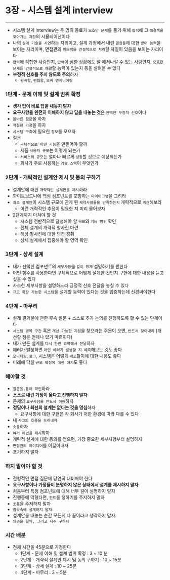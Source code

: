 # 3장 - 시스템 설계 interview

-- -- 

* 시스템 설계 interview는 두 명의 동료가 `모호만 문제`를 풀기 위해 `협력`해 그 `해결책을 찾아가는 과정`의 시뮬레이션이다
* 나의 `설계 기술을 시연`하는 자리이고, 설계 과정에서 내린 `결정들`에 대한 `방어 능력`을 보이는 자리이며, 면접관의 `피드백을 건설적으로 처리`할 자질이 있음을 보이는 자리이다
* `협력`에 적합한 사람인지, `압박`이 심한 상황에도 잘 해쳐나갈 수 있는 사람인지, `모호한 문제를 건설적으로 해결`할 능력이 있는지 등을 살펴볼 수 있다
* **부정적 신호를 주지 않도록 주의**하자
    * `완곡함`, `편협함`, `오버 엔지니어링`

### 1단계 - 문제 이해 및 설계 범위 확정

* **생각 없이 바로 답을 내놓지 말자**
* **요구사항을 완전히 이해하지 않고 답을 내놓는 것**은 `완벽한 부정적 신호`이다
* `올바른 질문`을 하자
* `적절한 가정`을 하자
* `시스템 구축`에 필요한 `정보`를 모으자
* 질문
    * `구체적으로 어떤 기능`을 만들어야 할까
    * 제품 `사용자 규모`는 어떻게 되는가
    * `서비스의 규모`는 얼마나 빠르게 `성장`할 것으로 예상되는가
    * 회사가 주로 사용하는 `기술 스택`이 무엇인가

### 2단계 - 개략적인 설계안 제시 및 동의 구하기

* 설계안에 대한 `개략적인 설계안을 제시`하라
* 화이트보드나에 핵심 컴포넌트를 포함하는 `다이어그램`을 그려라
* `최초 설계안`이 시스템 규모에 관게 된 `제약사항들을 만족하는지` 개략적으로 `계산`해보라
    * 이런 개략적인 추정이 필요한 지 미리 물어보자
* 2단계까지 마쳐야 할 것
    * 시스템 전반적으로 달성해야 할 `목표`와 `기능 범위` 확인
    * 전체 설계의 개략적 청사진 마련
    * 해당 청사진에 대한 의견 청취
    * 상세 설계에서 집중해야 할 영역 확인

### 3단계 - 상세 설계

* 내가 선택한 컴포넌트의 `세부사항`을 `깊이 있게` 설멍하기를 원한다
* 어떤 함수를 사용한다면 구체적으로 어떻게 설계한 것인지 구현에 대한 내용을 듣고 싶을 수 있다
* 사소한 세부사항을 설명하느라 긍정적 신호 전달을 놓칠 수 있다
* `규모 확장 가능한 시스템`을 설계할 능력이 있다는 것을 입증하는데 신경써야한다

### 4단계 - 마무리

* 설계 결과물에 관한 후속 질문 + 스스로 추가 논의를 진행하도록 할 수 있는 단계이다
* `시스템 병목 구간` 혹은 `개선 가능한 지점`을 찾으라는 주문이 오면, `반드시 찾아내라` (개선할 점은 언제나 있기 마련이다)
* 내가 만든 설계를 `다시 한번 요약해서 전달`하자
* 에러가 발생하면 `어떤 에러가 발생할 지 예측`해보는 것도 좋다
* `모니터링`, `로그`, 시스템은 어떻게 `배포`할지에 대한 내용도 좋다
* 미래에 닥칠 `규모 확장에 대한 얘기`도 좋다

### 해야할 것

* `질문을 통해 확인`하라
* **스스로 내린 가정이 옳다고 진행하지 말자**
* 문제의 `요구사항을 반드시 이해`하자
* **정답이나 최선의 설계는 없다는 것을 명심**하자
    * 요구사항에 대한 구현은 각 회사가 처한 환경에 따라 다를 수 있다
* 내 `사고의 흐름을 드러내자`
* `소통`하자
* `여러 해법을 제시`하자
* 개략적 설계에 대한 동의를 얻으면, 가장 중요한 세부사항부터 설명하자
* `면접관의 아이디어`를 이끌어내자
* 포기하지 말자

### 하지 말아야 할 것

* 전형적인 면접 질문에 당연히 대비해야 한다
* **요구사항이나 가정들이 분명하지 않은 상태에서 설계를 제시하지 말자**
* 처음부터 특정 컴포넌트에 대해 너무 깊이 설명하지 말자
* 진행중에 막혔다면, `힌트`를 청하기를 주저하지 말자
* `소통`을 주저하지 말자
* `침묵속에 설계하지 말자`
* 설계안을 내놓는 순간 모든게 다 끝이라고 생각하지 말자.
* `의견을 일찍, 그리고 자주 구하자`

### 시간 배분

* 전체 시간을 45분으로 가정한다
    * 1단계 - 문제 이해 및 설계 범위 확정 : 3 ~ 10 분
    * 2단계 - 개략적 설계안 제시 및 동의 구하기 : 10 ~ 15분
    * 3단계 - 상세 설계 : 10 ~ 25분
    * 4단계 - 마무리 : 3 ~ 5분

